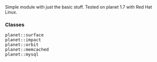
Simple module with just the basic stuff. Tested on planet 1.7 with Red Hat Linux.

### Classes
<pre>
planet::surface
planet::impact
planet::orbit
planet::memcached
planet::mysql
</pre>
